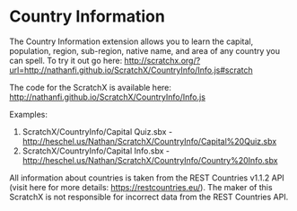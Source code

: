 # Country Information
The Country Information extension allows you to learn the capital, population, region, sub-region, native name, and area of any country you can spell. To try it out go here: http://scratchx.org/?url=http://nathanfi.github.io/ScratchX/CountryInfo/Info.js#scratch

The code for the ScratchX is available here: http://nathanfi.github.io/ScratchX/CountryInfo/Info.js

Examples:
  1. ScratchX/CountryInfo/Capital Quiz.sbx - http://heschel.us/Nathan/ScratchX/CountryInfo/Capital%20Quiz.sbx
  2. ScratchX/CountryInfo/Capital Info.sbx - http://heschel.us/Nathan/ScratchX/CountryInfo/Country%20Info.sbx


All information about countries is taken from the REST Countries v1.1.2 API (visit here for more details: https://restcountries.eu/). The maker of this ScratchX is not responsible for incorrect data from the REST Countries API.

